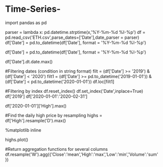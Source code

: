 # Time-Series-

import pandas as pd

parser = lambda x: pd.datetime.strptime(x,'%Y-%m-%d %I-%p')
df = pd.read_csv('ETH.csv',parse_dates=['Date'],date_parser = parser)
df['Date'] = pd.to_datetime(df['Date'], format = '%Y-%m-%d %I-%p')



df['Date'] = pd.to_datetime(df['Date'], format = '%Y-%m-%d %I-%p')


df['Date'].dt.date.max()

#Filtering dates (condition in string format)
filt = (df['Date'] >= '2019') & (df['Date'] < '2020')
filt1 = (df['Date'] >= pd.to_datetime('2019-01-01')) & (df['Date'] < pd.to_datetime('2020-01-01'))
df.loc[filt1]


#Filtering by index
df.reset_index()
df.set_index('Date',inplace=True)
df['2019']
df['2020-01-01':'2020-02-31']


df['2020-01-01']['High'].max()

#Find the daily high price by resampling
highs = df['High'].resample('D').max()

%matplotlib inline

highs.plot()



#Return aggregation functions for several columns
df.resample('W').agg({'Close':'mean','High':'max','Low':'min','Volume':'sum'})
